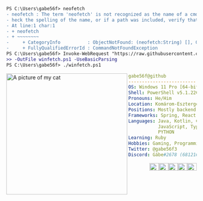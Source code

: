 ```diff
PS C:\Users\gabe56f> neofetch
- neofetch : The term 'neofetch' is not recognized as the name of a cmdlet, function, script file, or operable program. C
- heck the spelling of the name, or if a path was included, verify that the path is correct and try again.
- At line:1 char:1
- + neofetch
- + ~~~~~~~~
-     + CategoryInfo          : ObjectNotFound: (neofetch:String) [], CommandNotFoundException
-     + FullyQualifiedErrorId : CommandNotFoundException
PS C:\Users\gabe56f> Invoke-WebRequest "https://raw.githubusercontent.com/lptstr/winfetch/master/winfetch.ps1" `
>> -OutFile winfetch.ps1 -UseBasicParsing
PS C:\Users\gabe56f> ./winfetch.ps1
```

<img align="left" src="https://cdn.discordapp.com/attachments/799725280381108234/892083552659845221/unknown.png" alt="A picture of my cat" width="320" /> 

```yaml
gabe56f@github
-------------------------
OS: Windows 11 Pro [64-bit]
Shell: PowerShell v5.1.22000.65
Pronouns: He/Him
Location: Komárom-Esztergom, Hungary
Positions: Mostly backend
Frameworks: Spring, React
Languages: Java, Kotlin, CPP, CSHARP,
           JavaScript, TypeScript,
           PYTHON
Learning: Ruby
Hobbies: Gaming, Programming
Twitter: @gabe56f3
Discord: Gábe#2678 (681210712915574820)
```
<p align="right">
  <img alt="#979ea3" src="https://via.placeholder.com/15/979ea3/000000?text=+" width="25" height="20" /><img alt="#423737" src="https://via.placeholder.com/15/423737/000000?text=+" width="25" height="20" /><img alt="#60272e" src="https://via.placeholder.com/15/60272e/000000?text=+" width="25" height="20" /><img alt="#bf9c8f" src="https://via.placeholder.com/15/bf9c8f/000000?text=+" width="25" height="20" /><img alt="#4b3d33" src="https://via.placeholder.com/15/4b3d33/000000?text=+" width="25" height="20" />
</p>
